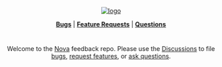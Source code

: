<div align="center">
<div style="width:50%">

[![logo](https://novaui.io/resources/NovaLogo.png)](https://novaui.io/)

</div>

[**Bugs**](https://github.com/NovaUI-Unity/Feedback/discussions/categories/bugs) | [**Feature Requests**](https://github.com/NovaUI-Unity/Feedback/discussions/categories/feature-requests) | [**Questions**](https://github.com/NovaUI-Unity/Feedback/discussions/categories/questions)

# 

Welcome to the [Nova](https://novaui.io/) feedback repo. Please use the [Discussions](https://github.com/NovaUI-Unity/Feedback/discussions) to file [bugs](https://github.com/NovaUI-Unity/Feedback/discussions/categories/bugs), [request features](https://github.com/NovaUI-Unity/Feedback/discussions/categories/feature-requests), or [ask questions](https://github.com/NovaUI-Unity/Feedback/discussions/categories/questions).
